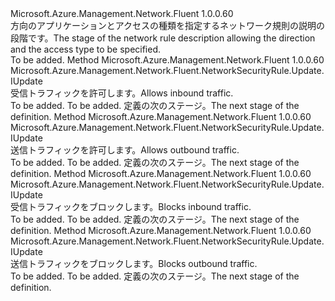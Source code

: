 <Type Name="IWithDirectionAccess" FullName="Microsoft.Azure.Management.Network.Fluent.NetworkSecurityRule.Update.IWithDirectionAccess">
  <TypeSignature Language="C#" Value="public interface IWithDirectionAccess" />
  <TypeSignature Language="ILAsm" Value=".class public interface auto ansi abstract IWithDirectionAccess" />
  <TypeSignature Language="DocId" Value="T:Microsoft.Azure.Management.Network.Fluent.NetworkSecurityRule.Update.IWithDirectionAccess" />
  <TypeSignature Language="VB.NET" Value="Public Interface IWithDirectionAccess" />
  <TypeSignature Language="F#" Value="type IWithDirectionAccess = interface" />
  <AssemblyInfo>
    <AssemblyName>Microsoft.Azure.Management.Network.Fluent</AssemblyName>
    <AssemblyVersion>1.0.0.60</AssemblyVersion>
  </AssemblyInfo>
  <Interfaces />
  <Docs>
    <summary>
            <span data-ttu-id="48466-101">方向のアプリケーションとアクセスの種類を指定するネットワーク規則の説明の段階です。</span><span class="sxs-lookup"><span data-stu-id="48466-101">The stage of the network rule description allowing the direction and the access type to be specified.</span></span>
            </summary>
    <remarks>To be added.</remarks>
  </Docs>
  <Members>
    <Member MemberName="AllowInbound">
      <MemberSignature Language="C#" Value="public Microsoft.Azure.Management.Network.Fluent.NetworkSecurityRule.Update.IUpdate AllowInbound ();" />
      <MemberSignature Language="ILAsm" Value=".method public hidebysig newslot virtual instance class Microsoft.Azure.Management.Network.Fluent.NetworkSecurityRule.Update.IUpdate AllowInbound() cil managed" />
      <MemberSignature Language="DocId" Value="M:Microsoft.Azure.Management.Network.Fluent.NetworkSecurityRule.Update.IWithDirectionAccess.AllowInbound" />
      <MemberSignature Language="VB.NET" Value="Public Function AllowInbound () As IUpdate" />
      <MemberSignature Language="F#" Value="abstract member AllowInbound : unit -&gt; Microsoft.Azure.Management.Network.Fluent.NetworkSecurityRule.Update.IUpdate" Usage="iWithDirectionAccess.AllowInbound " />
      <MemberType>Method</MemberType>
      <AssemblyInfo>
        <AssemblyName>Microsoft.Azure.Management.Network.Fluent</AssemblyName>
        <AssemblyVersion>1.0.0.60</AssemblyVersion>
      </AssemblyInfo>
      <ReturnValue>
        <ReturnType>Microsoft.Azure.Management.Network.Fluent.NetworkSecurityRule.Update.IUpdate</ReturnType>
      </ReturnValue>
      <Parameters />
      <Docs>
        <summary>
            <span data-ttu-id="48466-102">受信トラフィックを許可します。</span><span class="sxs-lookup"><span data-stu-id="48466-102">Allows inbound traffic.</span></span>
            </summary>
        <returns>To be added.</returns>
        <remarks>To be added.</remarks>
        <return><span data-ttu-id="48466-103">定義の次のステージ。</span><span class="sxs-lookup"><span data-stu-id="48466-103">The next stage of the definition.</span></span></return>
      </Docs>
    </Member>
    <Member MemberName="AllowOutbound">
      <MemberSignature Language="C#" Value="public Microsoft.Azure.Management.Network.Fluent.NetworkSecurityRule.Update.IUpdate AllowOutbound ();" />
      <MemberSignature Language="ILAsm" Value=".method public hidebysig newslot virtual instance class Microsoft.Azure.Management.Network.Fluent.NetworkSecurityRule.Update.IUpdate AllowOutbound() cil managed" />
      <MemberSignature Language="DocId" Value="M:Microsoft.Azure.Management.Network.Fluent.NetworkSecurityRule.Update.IWithDirectionAccess.AllowOutbound" />
      <MemberSignature Language="VB.NET" Value="Public Function AllowOutbound () As IUpdate" />
      <MemberSignature Language="F#" Value="abstract member AllowOutbound : unit -&gt; Microsoft.Azure.Management.Network.Fluent.NetworkSecurityRule.Update.IUpdate" Usage="iWithDirectionAccess.AllowOutbound " />
      <MemberType>Method</MemberType>
      <AssemblyInfo>
        <AssemblyName>Microsoft.Azure.Management.Network.Fluent</AssemblyName>
        <AssemblyVersion>1.0.0.60</AssemblyVersion>
      </AssemblyInfo>
      <ReturnValue>
        <ReturnType>Microsoft.Azure.Management.Network.Fluent.NetworkSecurityRule.Update.IUpdate</ReturnType>
      </ReturnValue>
      <Parameters />
      <Docs>
        <summary>
            <span data-ttu-id="48466-104">送信トラフィックを許可します。</span><span class="sxs-lookup"><span data-stu-id="48466-104">Allows outbound traffic.</span></span>
            </summary>
        <returns>To be added.</returns>
        <remarks>To be added.</remarks>
        <return><span data-ttu-id="48466-105">定義の次のステージ。</span><span class="sxs-lookup"><span data-stu-id="48466-105">The next stage of the definition.</span></span></return>
      </Docs>
    </Member>
    <Member MemberName="DenyInbound">
      <MemberSignature Language="C#" Value="public Microsoft.Azure.Management.Network.Fluent.NetworkSecurityRule.Update.IUpdate DenyInbound ();" />
      <MemberSignature Language="ILAsm" Value=".method public hidebysig newslot virtual instance class Microsoft.Azure.Management.Network.Fluent.NetworkSecurityRule.Update.IUpdate DenyInbound() cil managed" />
      <MemberSignature Language="DocId" Value="M:Microsoft.Azure.Management.Network.Fluent.NetworkSecurityRule.Update.IWithDirectionAccess.DenyInbound" />
      <MemberSignature Language="VB.NET" Value="Public Function DenyInbound () As IUpdate" />
      <MemberSignature Language="F#" Value="abstract member DenyInbound : unit -&gt; Microsoft.Azure.Management.Network.Fluent.NetworkSecurityRule.Update.IUpdate" Usage="iWithDirectionAccess.DenyInbound " />
      <MemberType>Method</MemberType>
      <AssemblyInfo>
        <AssemblyName>Microsoft.Azure.Management.Network.Fluent</AssemblyName>
        <AssemblyVersion>1.0.0.60</AssemblyVersion>
      </AssemblyInfo>
      <ReturnValue>
        <ReturnType>Microsoft.Azure.Management.Network.Fluent.NetworkSecurityRule.Update.IUpdate</ReturnType>
      </ReturnValue>
      <Parameters />
      <Docs>
        <summary>
            <span data-ttu-id="48466-106">受信トラフィックをブロックします。</span><span class="sxs-lookup"><span data-stu-id="48466-106">Blocks inbound traffic.</span></span>
            </summary>
        <returns>To be added.</returns>
        <remarks>To be added.</remarks>
        <return><span data-ttu-id="48466-107">定義の次のステージ。</span><span class="sxs-lookup"><span data-stu-id="48466-107">The next stage of the definition.</span></span></return>
      </Docs>
    </Member>
    <Member MemberName="DenyOutbound">
      <MemberSignature Language="C#" Value="public Microsoft.Azure.Management.Network.Fluent.NetworkSecurityRule.Update.IUpdate DenyOutbound ();" />
      <MemberSignature Language="ILAsm" Value=".method public hidebysig newslot virtual instance class Microsoft.Azure.Management.Network.Fluent.NetworkSecurityRule.Update.IUpdate DenyOutbound() cil managed" />
      <MemberSignature Language="DocId" Value="M:Microsoft.Azure.Management.Network.Fluent.NetworkSecurityRule.Update.IWithDirectionAccess.DenyOutbound" />
      <MemberSignature Language="VB.NET" Value="Public Function DenyOutbound () As IUpdate" />
      <MemberSignature Language="F#" Value="abstract member DenyOutbound : unit -&gt; Microsoft.Azure.Management.Network.Fluent.NetworkSecurityRule.Update.IUpdate" Usage="iWithDirectionAccess.DenyOutbound " />
      <MemberType>Method</MemberType>
      <AssemblyInfo>
        <AssemblyName>Microsoft.Azure.Management.Network.Fluent</AssemblyName>
        <AssemblyVersion>1.0.0.60</AssemblyVersion>
      </AssemblyInfo>
      <ReturnValue>
        <ReturnType>Microsoft.Azure.Management.Network.Fluent.NetworkSecurityRule.Update.IUpdate</ReturnType>
      </ReturnValue>
      <Parameters />
      <Docs>
        <summary>
            <span data-ttu-id="48466-108">送信トラフィックをブロックします。</span><span class="sxs-lookup"><span data-stu-id="48466-108">Blocks outbound traffic.</span></span>
            </summary>
        <returns>To be added.</returns>
        <remarks>To be added.</remarks>
        <return><span data-ttu-id="48466-109">定義の次のステージ。</span><span class="sxs-lookup"><span data-stu-id="48466-109">The next stage of the definition.</span></span></return>
      </Docs>
    </Member>
  </Members>
</Type>